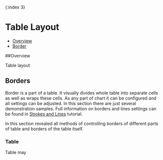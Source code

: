 {:index 3}
# Table Layout

 * [Overview](#overview)
 * [Border](#border)
 
##Overview

Table layout

## Borders

Border is a part of a table. It visually divides whole table into separate cells as well as wraps these cells. As any 
part of chart it can be configured and all settings can be adjusted. In this section there are just several 
demonstration samples. Full information on borders and lines settings can be found in [Strokes and Lines](../General_Appearance_Settings/Strokes_and_Lines) tutorial.
  
  
In this section revealed all methods of controlling borders of different parts of table and borders of the table 
itself. 

### Table

Table may 

